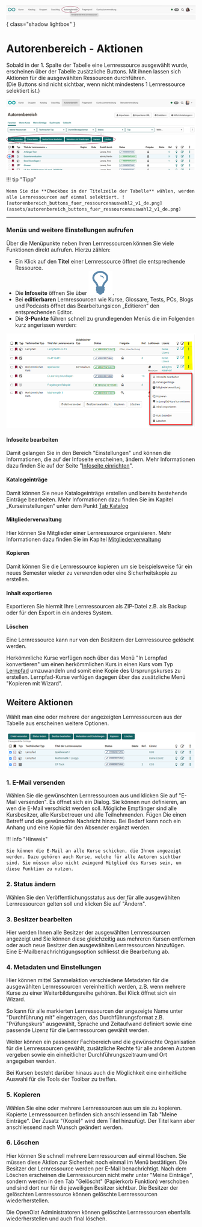 ![bereiche_autorenbereich_v1_de.png](assets/bereiche_autorenbereich_v1_de.png){ class="shadow lightbox" }

#  Autorenbereich - Aktionen

Sobald in der 1. Spalte der Tabelle eine Lernressource ausgewählt wurde, erscheinen über der Tabelle zusätzliche Buttons. Mit ihnen lassen sich Aktionen für die ausgewählten Ressourcen durchführen.<br>
(Die Buttons sind nicht sichtbar, wenn nicht mindestens 1 Lernressource selektiert ist.) 


![autorenbereich_buttons_fuer_ressourcenauswahl_v1_de.png](assets/autorenbereich_buttons_fuer_ressourcenauswahl_v1_de.png)


!!! tip "Tipp"

    Wenn Sie die **Checkbox in der Titelzeile der Tabelle** wählen, werden alle Lernressourcen auf einmal selektiert. ![autorenbereich_buttons_fuer_ressourcenauswahl2_v1_de.png](assets/autorenbereich_buttons_fuer_ressourcenauswahl2_v1_de.png)




---


### Menüs und weitere Einstellungen aufrufen

Über die Menüpunkte neben Ihren Lernressourcen können Sie viele Funktionen direkt aufrufen. Hierzu zählen:

  * Ein Klick auf den **Titel** einer Lernressource öffnet die entsprechende Ressource.
  * Die **Infoseite** öffnen Sie über ![Glühbirne](assets/infopage_5e89ac_64.png). 
  * Bei **editierbaren** Lernressourcen wie Kurse, Glossare, Tests, PCs, Blogs und Podcasts öffnet das Bearbeitungsicon „Editieren“ den entsprechenden Editor.
  * Die **3-Punkte** führen schnell zu grundlegenden Menüs die im Folgenden kurz angerissen werden:

![3-Punkte](assets/Autorenbereich_3_Punkte.png)

#### Infoseite bearbeiten

Damit gelangen Sie in den Bereich "Einstellungen" und können die
Informationen, die auf der Infoseite erscheinen, ändern. Mehr Informationen
dazu finden Sie auf der Seite "[Infoseite einrichten](Set_up_info_page.de.md)".

#### Katalogeinträge

Damit können Sie neue Katalogeinträge erstellen und bereits bestehende
Einträge bearbeiten. Mehr Informationen dazu finden Sie im Kapitel
„Kurseinstellungen“ unter dem Punkt [Tab Katalog](../course_create/Course_Settings.de.md)

#### Mitgliederverwaltung

Hier können Sie Mitglieder einer Lernressource organisieren. Mehr
Informationen dazu finden Sie im Kapitel [Mitgliederverwaltung](../course_operation/Members_management.de.md)

#### Kopieren

Damit können Sie die Lernressource kopieren um sie beispielsweise für ein
neues Semester wieder zu verwenden oder eine Sicherheitskopie zu erstellen.

#### Inhalt exportieren

Exportieren Sie hiermit Ihre Lernressourcen als ZIP-Datei z.B. als Backup oder
für den Export in ein anderes System.

#### Löschen

Eine Lernressource kann nur von den Besitzern der Lernressource gelöscht werden.

Herkömmliche Kurse verfügen noch über das Menü "In Lernpfad konvertieren" um einen
herkömmlichen Kurs in einen Kurs vom Typ [Lernpfad](../course_create/Learning_path_course.de.md)
umzuwandeln und somit eine Kopie des Ursprungskurses zu erstellen. Lernpfad-Kurse verfügen dagegen über das zusätzliche Menü "Kopieren mit Wizard".


## Weitere Aktionen

Wählt man eine oder mehrere der angezeigten Lernressourcen aus der Tabelle aus erscheinen weitere Optionen. 

![Sammelaktionen](assets/Sammelaktion_172.png)


### 1. E-Mail versenden

Wählen Sie die gewünschten Lernressourcen aus und klicken Sie auf "E-Mail versenden". Es öffnet sich ein
Dialog. Sie können nun definieren, an wen die E-Mail verschickt werden soll.
Mögliche Empfänger sind alle Kursbesitzer, alle Kursbetreuer und alle Teilnehmenden. Fügen Die einen Betreff und die gewünschte Nachricht hinzu. Bei Bedarf kann noch ein Anhang und eine Kopie für den Absender ergänzt werden.

!!! info "Hinweis"

    Sie können die E-Mail an alle Kurse schicken, die Ihnen angezeigt werden. Dazu gehören auch Kurse, welche für alle Autoren sichtbar sind. Sie müssen also nicht zwingend Mitglied des Kurses sein, um diese Funktion zu nutzen.

### 2. Status ändern
Wählen Sie den Veröffentlichungsstatus aus der für alle ausgewählten Lernressourcen gelten soll und klicken Sie auf "Ändern".    

### 3. Besitzer bearbeiten

Hier werden Ihnen alle Besitzer der ausgewählten Lernressourcen angezeigt und Sie können diese gleichzeitig aus mehreren Kursen entfernen oder auch neue
Besitzer den ausgewählten Lernressourcen hinzufügen. Eine
E-Mailbenachrichtigungsoption schliesst die Bearbeitung ab.

### 4. Metadaten und Einstellungen

Hier können mittel Sammelaktion verschiedene Metadaten für die ausgewählten Lernressourcen vereinheitlich werden, z.B. wenn mehrere Kurse zu einer Weiterbildungsreihe gehören. Bei Klick öffnet sich ein Wizard.

So kann für alle markierten Lernressourcen der angezeigte Name unter "Durchführung mit" eingetragen, das Durchführungsformat z.B. "Prüfungskurs" ausgewählt, Sprache und Zeitaufwand definiert sowie eine passende Lizenz für die Lernressourcen gewählt werden.

Weiter können ein passender Fachbereich und die gewünschte Organisation für die Lernressourcen gewählt, zusätzliche Rechte für alle anderen Autoren vergeben sowie ein einheitlicher Durchführungszeitraum und Ort angegeben werden.

Bei Kursen besteht darüber hinaus auch die Möglichkeit eine einheitliche Auswahl für die Tools der Toolbar zu treffen. 

### 5. Kopieren

Wählen Sie eine oder mehrere Lernressourcen aus um sie zu kopieren. Kopierte Lernressourcen befinden sich anschliessend im Tab "Meine Einträge". Der Zusatz "(Kopie)" wird dem Titel hinzufügt. Der Titel kann aber anschliessend nach Wunsch geändert werden.

### 6. Löschen

Hier können Sie schnell mehrere Lernressourcen auf einmal löschen. Sie müssen diese Aktion zur Sicherheit noch einmal im Menü bestätigen. Die Besitzer der Lernressource werden per E-Mail benachrichtigt. Nach dem Löschen erscheinen die Lernressourcen nicht mehr unter "Meine Einträge", sondern werden in den Tab "Gelöscht" (Papierkorb Funktion) verschoben und sind dort nur für die jeweiligen Besitzer sichtbar. Die Besitzer der gelöschten Lernressource können
gelöschte Lernressourcen wiederherstellen. 

Die OpenOlat Administratoren können
gelöschte Lernressourcen ebenfalls wiederherstellen und auch final
löschen.
